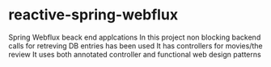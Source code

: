 # reactive-spring-webflux
Spring Webflux beack end applcations
In this project non blocking backend calls for retreving DB entries has been used
It has controllers for movies/the review
It uses both annotated controller and functional web design patterns
